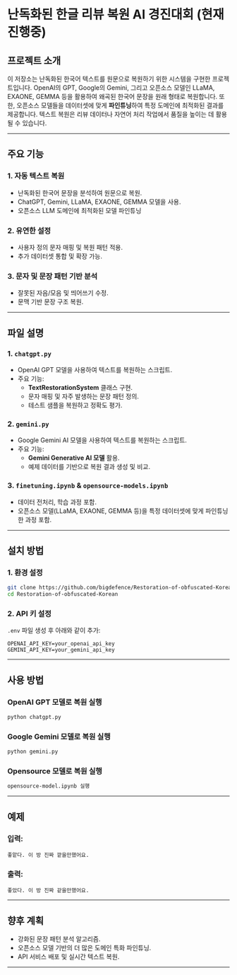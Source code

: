 # 난독화된 한글 리뷰 복원 AI 경진대회 (현재 진행중)

## 프로젝트 소개
이 저장소는 난독화된 한국어 텍스트를 원문으로 복원하기 위한 시스템을 구현한 프로젝트입니다. OpenAI의 GPT, Google의 Gemini, 그리고 오픈소스 모델인 LLaMA, EXAONE, GEMMA 등을 활용하여 왜곡된 한국어 문장을 원래 형태로 복원합니다. 또한, 오픈소스 모델들을 데이터셋에 맞게 **파인튜닝**하여 특정 도메인에 최적화된 결과를 제공합니다. 텍스트 복원은 리뷰 데이터나 자연어 처리 작업에서 품질을 높이는 데 활용될 수 있습니다.

---

## 주요 기능

### 1. **자동 텍스트 복원**
- 난독화된 한국어 문장을 분석하여 원문으로 복원.
- ChatGPT, Gemini, LLaMA, EXAONE, GEMMA 모델을 사용.
- 오픈소스 LLM 도메인에 최적화된 모델 파인튜닝
### 2. **유연한 설정**
- 사용자 정의 문자 매핑 및 복원 패턴 적용.
- 추가 데이터셋 통합 및 확장 가능.

### 3. **문자 및 문장 패턴 기반 분석**
- 잘못된 자음/모음 및 띄어쓰기 수정.
- 문맥 기반 문장 구조 복원.

---

## 파일 설명

### 1. `chatgpt.py`
- OpenAI GPT 모델을 사용하여 텍스트를 복원하는 스크립트.
- 주요 기능:
  - **TextRestorationSystem** 클래스 구현.
  - 문자 매핑 및 자주 발생하는 문장 패턴 정의.
  - 테스트 샘플을 복원하고 정확도 평가.

### 2. `gemini.py`
- Google Gemini AI 모델을 사용하여 텍스트를 복원하는 스크립트.
- 주요 기능:
  - **Gemini Generative AI 모델** 활용.
  - 예제 데이터를 기반으로 복원 결과 생성 및 비교.

### 3. `finetuning.ipynb` & `opensource-models.ipynb`
- 데이터 전처리, 학습 과정 포함.
- 오픈소스 모델(LLaMA, EXAONE, GEMMA 등)을 특정 데이터셋에 맞게 파인튜닝한 과정 포함.

---

## 설치 방법

### 1. 환경 설정
```bash
git clone https://github.com/bigdefence/Restoration-of-obfuscated-Korean.git
cd Restoration-of-obfuscated-Korean
```

### 2. API 키 설정
`.env` 파일 생성 후 아래와 같이 추가:
```
OPENAI_API_KEY=your_openai_api_key
GEMINI_API_KEY=your_gemini_api_key
```

---

## 사용 방법

### OpenAI GPT 모델로 복원 실행
```bash
python chatgpt.py
```

### Google Gemini 모델로 복원 실행
```bash
python gemini.py
```
### Opensource 모델로 복원 실행
```bash
opensource-model.ipynb 실행
```
---

## 예제

### 입력:
```
좋앝다. 이 방 진짜 깥을만했어요.
```

### 출력:
```
좋았다. 이 방 진짜 같을만했어요.
```

---

## 향후 계획
- 강화된 문장 패턴 분석 알고리즘.
- 오픈소스 모델 기반의 더 많은 도메인 특화 파인튜닝.
- API 서비스 배포 및 실시간 텍스트 복원.

---



